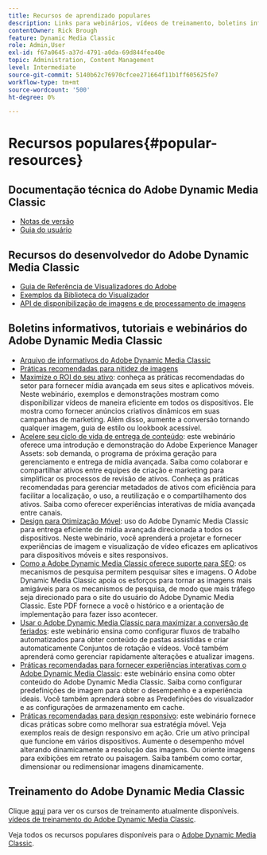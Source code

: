 ```yaml
---
title: Recursos de aprendizado populares
description: Links para webinários, vídeos de treinamento, boletins informativos, informações sobre práticas recomendadas e recursos do desenvolvedor para o Adobe Dynamic Media Classic.
contentOwner: Rick Brough
feature: Dynamic Media Classic
role: Admin,User
exl-id: f67a0645-a37d-4791-a0da-69d844fea40e
topic: Administration, Content Management
level: Intermediate
source-git-commit: 5140b62c76970cfcee271664f11b1ff605625fe7
workflow-type: tm+mt
source-wordcount: '500'
ht-degree: 0%

---
```


# Recursos populares{#popular-resources}

## Documentação técnica do Adobe Dynamic Media Classic

* [Notas de versão](https://experienceleague.adobe.com/pt-br/docs/dynamic-media-developer-resources/release-notes/s7rn2017)
* [Guia do usuário](introduction.md)

## Recursos do desenvolvedor do Adobe Dynamic Media Classic

* [Guia de Referência de Visualizadores do Adobe](https://experienceleague.adobe.com/pt-br/docs/dynamic-media-developer-resources)
* [Exemplos da Biblioteca do Visualizador](https://landing.adobe.com/en/na/dynamic-media/ctir-2755/live-demos.html)
* [API de disponibilização de imagens e de processamento de imagens](https://experienceleague.adobe.com/pt-br/docs/dynamic-media-developer-resources)

## Boletins informativos, tutoriais e webinários do Adobe Dynamic Media Classic

* [Arquivo de informativos do Adobe Dynamic Media Classic](/help/using/dynamic-media-newsletter.md)
* [Práticas recomendadas para nitidez de imagens](/help/using/assets/s7_sharpening_images.pdf)
* [Maximize o ROI do seu ativo](https://adobecustomersuccess.adobeconnect.com/p5ar3hfrrec/?launcher=false&fcsContent=true&pbMode=normal&proto=true): conheça as práticas recomendadas do setor para fornecer mídia avançada em seus sites e aplicativos móveis. Neste webinário, exemplos e demonstrações mostram como disponibilizar vídeos de maneira eficiente em todos os dispositivos. Ele mostra como fornecer anúncios criativos dinâmicos em suas campanhas de marketing. Além disso, aumente a conversão tornando qualquer imagem, guia de estilo ou lookbook acessível.
* [Acelere seu ciclo de vida de entrega de conteúdo](https://adobecustomersuccess.adobeconnect.com/p88ducm9pqv/): este webinário oferece uma introdução e demonstração do Adobe Experience Manager Assets: sob demanda, o programa de próxima geração para gerenciamento e entrega de mídia avançada. Saiba como colaborar e compartilhar ativos entre equipes de criação e marketing para simplificar os processos de revisão de ativos. Conheça as práticas recomendadas para gerenciar metadados de ativos com eficiência para facilitar a localização, o uso, a reutilização e o compartilhamento dos ativos. Saiba como oferecer experiências interativas de mídia avançada entre canais.
* [Design para Otimização Móvel](https://adobecustomersuccess.adobeconnect.com/p6oqd3wydif/?launcher=false&fcsContent=true&pbMode=normal&proto=true): uso do Adobe Dynamic Media Classic para entrega eficiente de mídia avançada direcionada a todos os dispositivos. Neste webinário, você aprenderá a projetar e fornecer experiências de imagem e visualização de vídeo eficazes em aplicativos para dispositivos móveis e sites responsivos.
* [Como a Adobe Dynamic Media Classic oferece suporte para SEO](/help/using/assets/s7_seo.pdf): os mecanismos de pesquisa permitem pesquisar sites e imagens. O Adobe Dynamic Media Classic apoia os esforços para tornar as imagens mais amigáveis para os mecanismos de pesquisa, de modo que mais tráfego seja direcionado para o site do usuário do Adobe Dynamic Media Classic. Este PDF fornece a você o histórico e a orientação de implementação para fazer isso acontecer.
* [Usar o Adobe Dynamic Media Classic para maximizar a conversão de feriados](https://adobecustomersuccess.adobeconnect.com/p32n1yr85c9/?proto=true): este webinário ensina como configurar fluxos de trabalho automatizados para obter conteúdo de pastas assistidas e criar automaticamente Conjuntos de rotação e vídeos. Você também aprenderá como gerenciar rapidamente alterações e atualizar imagens.
* [Práticas recomendadas para fornecer experiências interativas com o Adobe Dynamic Media Classic](https://seminars.adobeconnect.com/p7wb8ej3u6d/): este webinário ensina como obter conteúdo do Adobe Dynamic Media Classic. Saiba como configurar predefinições de imagem para obter o desempenho e a experiência ideais. Você também aprenderá sobre as Predefinições do visualizador e as configurações de armazenamento em cache.
* [Práticas recomendadas para design responsivo](https://offers.adobe.com/en/na/marketing/landings/_40458_responsive_design_live_on_demand_webinar.html): este webinário fornece dicas práticas sobre como melhorar sua estratégia móvel. Veja exemplos reais de design responsivo em ação. Crie um ativo principal que funcione em vários dispositivos. Aumente o desempenho móvel alterando dinamicamente a resolução das imagens. Ou oriente imagens para exibições em retrato ou paisagem. Saiba também como cortar, dimensionar ou redimensionar imagens dinamicamente.

## Treinamento do Adobe Dynamic Media Classic

Clique [aqui](https://training.adobe.com/training/courses.html#product=adobe-scene7) para ver os cursos de treinamento atualmente disponíveis.
[vídeos de treinamento do Adobe Dynamic Media Classic](https://experienceleague.adobe.com/pt-br/docs/dynamic-media-classic/using/intro/training-videos#intro).

Veja todos os recursos populares disponíveis para o [Adobe Dynamic Media Classic](home.md).
